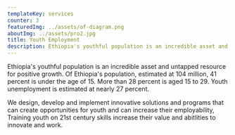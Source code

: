 ```yaml
---
templateKey: services
counter: 3
featuredImg: ../assets/of-diagram.png
aboutImg: ../assets/pro2.jpg
title: Youth Employment
description: Ethiopia's youthful population is an incredible asset and untapped resource for positive growth...
---
```


Ethiopia's youthful population is an incredible asset and untapped resource for positive growth. Of Ethiopia's population, estimated at 104 million, 41 percent is under the age of 15. More than 28 percent is aged 15 to 29. Youth unemployment is estimated at nearly 27 percent.

We design, develop and implement innovative solutions and programs that can create opportunities for youth and can increase their employability, Training youth on 21st century skills increase their value and abitlities to innovate and work. 
